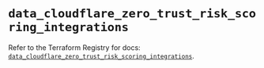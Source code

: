 # `data_cloudflare_zero_trust_risk_scoring_integrations`

Refer to the Terraform Registry for docs: [`data_cloudflare_zero_trust_risk_scoring_integrations`](https://registry.terraform.io/providers/cloudflare/cloudflare/5.10.1/docs/data-sources/zero_trust_risk_scoring_integrations).
